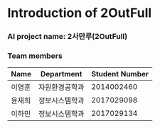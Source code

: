 # Introduction of 2OutFull <br>

### AI project name: 2사만루(2OutFull) <br>
### Team members <br>

Name | Department | Student Number
---- | ---- | ---- 
이영훈 | 자원환경공학과 | 2014002460
윤재희 | 정보시스템학과 | 2017029098
이하민 | 정보시스템학과 | 2017029134

